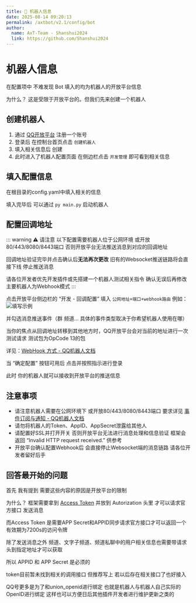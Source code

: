 ```yaml
---
title: 🤖 机器人信息
date: 2025-08-14 09:20:13
permalink: /axtbot/v2.1/config/bot
author:
  name: AxT-Team - Shanshui2024
  link: https://github.com/Shanshui2024
---
```


# 机器人信息
在配置项中 不难发现 Bot 填入的均为机器人的开放平台信息

为什么？ 这是受限于开放平台的。但我们先来创建一个机器人

## 创建机器人
1. 通过 [QQ开放平台](https://q.qq.com/) 注册一个账号
2. 登录后 在控制台首页点击 `创建机器人`
3. 填入相关信息后 创建
4. 此时进入了机器人配置页面 在侧边栏点击 `开发管理` 即可看到相关信息

## 填入配置信息
在根目录的config.yaml中填入相关的信息

填入完毕后 可以通过 `py main.py` 启动机器人

## 配置回调地址

::: warning ⚠️ 请注意
以下配置需要机器人位于公网环境 或开放80/443/8080/8443端口 否则开放平台无法推送消息到对应的回调地址

回调地址验证完毕并点击确认后**无法再次更改** 旧有的Websocket推送链路将会直接下线 停止推送消息

请各位开发者优先开发插件或先搭建一个机器人测试相关指令 确认无误后再修改主要机器人为Webhook模式
:::

点击开放平台侧边栏的 “开发 - 回调配置” 填入 `公网地址+端口+webhook路由` 例如：
![填写示例](https://youke1.picui.cn/s1/2025/08/14/689d41b00ccfd.png)

并勾选消息推送事件（群 频道... 具体的事件类型取决于你希望机器人使用在哪）

当你的焦点从回调地址转移到其他地方时，QQ开放平台会对当前的地址进行一次测试请求 测试包为OpCode 13的包

详见：[WebHook 方式 - QQ机器人文档](https://bot.q.qq.com/wiki/develop/api-v2/dev-prepare/interface-framework/event-emit.html#webhook%E6%96%B9%E5%BC%8F)

当 “确定配置” 按钮可用后 点击并按照指示进行登录

此时 你的机器人就可以接收到开放平台的推送信息

## 注意事项
- 请注意机器人需要在公网环境下 或开放80/443/8080/8443端口 要求详见 [事件订阅与通知 - QQ机器人文档](https://bot.q.qq.com/wiki/develop/api-v2/dev-prepare/interface-framework/event-emit.html#webhook%E6%96%B9%E5%BC%8F)
- 请勿将机器人的Token、AppID、AppSecret泄露给其他人
- 请配置好SSL并打开开关 否则开放平台无法进行消息处理和信息验证 框架会返回 “Invalid HTTP request received.” 供参考
- 开放平台确认配置Webhook后 会直接停止Websocket端的消息链路 请各位开发者留好后手

## 回答最开始的问题
首先 我有提到 需要这些内容的原因是开放平台的限制

为什么？ 框架需要拿到 [Access Token](https://bot.q.qq.com/wiki/develop/api-v2/dev-prepare/interface-framework/api-use.html#%E8%8E%B7%E5%8F%96%E8%B0%83%E7%94%A8%E5%87%AD%E8%AF%81) 并放到 Autorization 头里 才可以请求官方接口 发送消息

而Access Token 是需要APP Secret和APPID同步请求官方接口才可以返回一个有效期为7200s的访问令牌

除了发送消息之外 频道、文字子频道、频道私聊中的用户相关信息也需要带请求头到指定地址才可以获取

所以 APPID 和 APP Secret 是必须的

token目前暂未找到相关的调用接口 但推荐写上 若以后存在相关接口了也好接入

QQ号更多是为了和union_openid进行绑定 也就是机器人与机器人自己实际的OpenID进行绑定 这样也可以方便日后其他插件开发者进行维护更新之类的